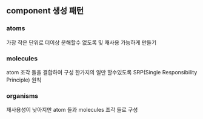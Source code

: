 ## component 생성 패턴

### atoms

가장 작은 단위로 더이상 분해할수 없도록 및 재사용 가능하게 만들기

### molecules

atom 조각 들을 결합하여 구성
한가지의 일만 할수있도록 SRP(Single Responsibility Principle) 원칙

### organisms

재사용성이 낮아지만 atom 들과 molecules 조각 들로 구성
